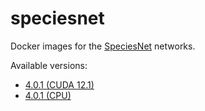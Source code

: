 # speciesnet
Docker images for the [SpeciesNet](https://github.com/google/cameratrapai) networks.

Available versions:

* [4.0.1 (CUDA 12.1)](4.0.1_cuda12.1)
* [4.0.1 (CPU)](4.0.1_cpu)
